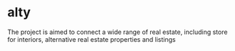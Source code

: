 # alty
The project is aimed to connect a wide range of real estate, including store for interiors, alternative real estate properties and listings
